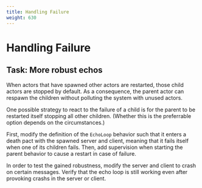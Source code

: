 ```yaml
---
title: Handling Failure
weight: 630
---
```


# Handling Failure

## Task: More robust echos

When actors that have spawned other actors are restarted,
those child actors are stopped by default.
As a consequence, the parent actor can respawn the children
without polluting the system with unused actors.

One possible strategy to react to the failure of a child
is for the parent to be restarted itself
stopping all other children.
(Whether this is the preferrable option
depends on the circumstances.)

First, modify the definition of the `EchoLoop` behavior
such that it enters a death pact with the spawned server and client,
meaning that it fails itself when one of its children fails.
Then, add supervision when starting the parent behavior
to cause a restart in case of failure.

In order to test the gained robustness,
modify the server and client to crash on certain messages.
Verify that the echo loop is still working
even after provoking crashs in the server or client.

